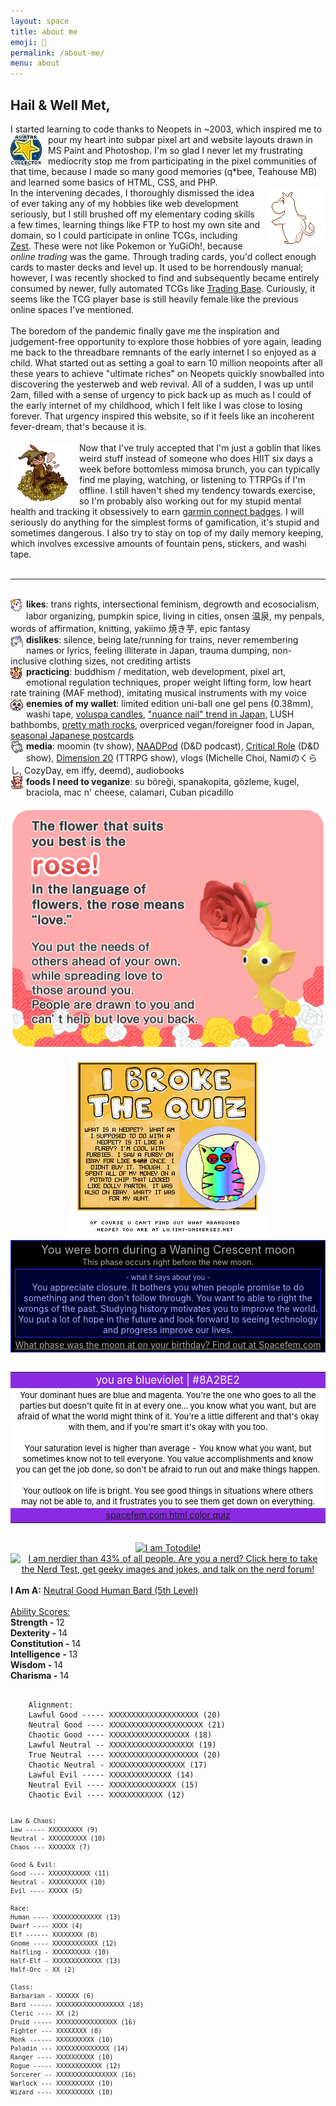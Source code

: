 ```yaml
---
layout: space
title: about me
emoji: 🤡
permalink: /about-me/
menu: about
---
```

<h2>Hail & Well Met,</h2> 
I started learning to code thanks to Neopets in ~2003, which inspired me <img src="/graphics/toy/avatar-collector-neopets.gif" style="margin: 0 10px 0 0;" align="left" />to pour my heart into subpar pixel art and website layouts drawn in MS Paint and Photoshop. I'm so glad I never let my frustrating mediocrity stop me from participating in the pixel communities of that time, because I made so many good memories (q*bee, Teahouse MB) and learned some basics of HTML, CSS, and PHP.  
<br>
<div class="noext">
    <a target="_blank" href="https://www.deviantart.com/sqdpxl/art/moomin-to-the-groove-811004899"><img src="/graphics/toy/moomin_by_SqdPxl.gif" style="margin: 0 0 0 10px;" align="right" title="click for artist"/></a>
</div>
In the intervening decades, I thoroughly dismissed the idea of ever taking any of my hobbies like web development seriously, but I still brushed off my elementary coding skills a few times, learning things like FTP to host my own site and domain, so I could participate in online TCGs, including <a target="_blank" href="https://tcg.fandom.com/wiki/Zest">Zest</a>. These were not like Pokemon or YuGiOh!, because <i>online trading</i> was the game. Through trading cards, you'd collect enough cards to master decks and level up. It used to be horrendously manual; however, I was recently shocked to find and subsequently became entirely consumed by newer, fully automated TCGs like <a target="_blank" href="https://heavenspell.la-impresion.org/TCG/">Trading Base</a>. Curiously, it seems like the TCG player base is still heavily female like the previous online spaces I've mentioned.
<br>
<br>
The boredom of the pandemic finally gave me the inspiration and judgement-free opportunity to explore those hobbies of yore again, leading me back to the threadbare remnants of the early internet I so enjoyed as a child. What started out as setting a goal to earn 10 million neopoints after all these years to achieve "ultimate riches" on Neopets quickly snowballed into discovering the yesterweb and web revival. All of a sudden, I was up until 2am, filled with a sense of urgency to pick back up as much as I could of the early internet of my childhood, which I felt like I was close to losing forever. That urgency inspired this website, so if it feels like an incoherent fever-dream, that's because it is.
<br>
<br>
<div class="noext">
    <a target="_blank" href="https://www.deviantart.com/caicyo/art/Pixel-snufkin-794162961">
        <img src="/graphics/toy/snufkin_by_Caicyo.png" style="margin: 0 10px 0 0;" align="left" title="click for artist"/>
    </a>
</div>
Now that I've truly accepted that I'm just a goblin that likes weird stuff instead of someone who does HIIT six days a week before bottomless mimosa brunch, you can typically find me playing, watching, or listening to TTRPGs if I'm offline. I still haven't shed my tendency towards exercise, so I'm probably also working out for my stupid mental health and tracking it obsessively to earn <a target="_blank" href="https://garminbadges.com/">garmin connect badges</a>. I will seriously do anything for the simplest forms of gamification, it's stupid and sometimes dangerous. I also try to stay on top of my daily memory keeping, which involves excessive amounts of fountain pens, stickers, and washi tape. 
<br>
<br>
<hr>
<br>
<img align="left" style="margin: 0 5px 0 0;" src="/graphics/toy/emoticons/love_bear.gif" title="if you know who illustrated this, please lmk"/>
<b>likes</b>: trans rights, intersectional feminism, degrowth and ecosocialism, labor organizing, pumpkin spice, living in cities, onsen 温泉, my penpals, words of affirmation, knitting, yakiimo 焼き芋, epic fantasy
<br>
<img align="left" style="margin: 0 5px 0 0;" src="/graphics/toy/emoticons/ahhh_bear.gif" title="if you know who illustrated this, please lmk"/>
<b>dislikes</b>: silence, being late/running for trains, never remembering names or lyrics, feeling illiterate in Japan, trauma dumping, non-inclusive clothing sizes, not crediting artists
<br>
<img align="left" style="margin: 0 5px 0 0;" src="/graphics/toy/emoticons/learning_pig.gif" title="if you know who illustrated this, please lmk"/>
<b>practicing</b>: buddhism / meditation, web development, pixel art, emotional regulation techniques, proper weight lifting form, low heart rate training (MAF method), imitating musical instruments with my voice
<br>
<img align="left" style="margin: 0 5px 0 0;" src="/graphics/toy/emoticons/love_cat.gif" title="if you know who illustrated this, please lmk"/>
<b>enemies of my wallet</b>: limited edition uni-ball one gel pens (0.38mm), washi tape, <a target="_blank" href="https://www.voluspa.com/">voluspa candles</a>, <a target="_blank" href="https://minimodel.jp/catalogue/nail/nuance">"nuance nail" trend in Japan</a>, LUSH bathbombs, <a target="_blank" href="https://dispeldice.com/">pretty math rocks</a>, overpriced vegan/foreigner food in Japan, <a target="_blank" href="https://www.postacollect.com/">seasonal Japanese postcards</a>
<br>
<img align="left" style="margin: 0 5px 0 0;" src="/graphics/toy/emoticons/cute_bear.gif" title="if you know who illustrated this, please lmk"/>
<b>media</b>: moomin (tv show), <a target="_blank" href="https://www.naddpod.com/">NAADPod</a> (D&D podcast), <a target="_blank" href="https://critrole.com/">Critical Role</a> (D&D show), <a target="_blank" href="https://www.dropout.tv/dimension-20">Dimension 20</a> (TTRPG show), vlogs (Michelle Choi, Namiのくらし, CozyDay, em iffy, deemd), audiobooks
<br>
<img align="left" style="margin: 0 5px 0 0;" src="/graphics/toy/emoticons/pig_eat.gif" title="if you know who illustrated this, please lmk"/>
<b>foods I need to veganize</b>: su böreği, spanakopita, gözleme, kugel, braciola, mac n' cheese, calamari, Cuban picadillo
<br>
<br>
<center>
    <a target="_blank" href="https://quiz.pikminbloom.com/">
        <img style="max-width: 100%;" src="/graphics/toy/quiz/pikmin-quiz-rose.png">
    </a>
    <a target="_blank" href="https://lu.tiny-universes.net" target="_blank">
        <img style="max-width: 100%;" src="/graphics/toy/quiz/webkinz.png" title="I'm not an abandoned Neopet at all. Are you?">
    </a>
    <br>
    <!--Start Moon Phase Meme-->
    <div style="padding:3px; text-align:center; max-width:100%; color: #aaaaaa; background-color: #000000; border: 1px solid #2e2eff">
        <span style="font-size: 130%; ">You were born during a Waning Crescent moon</span><br>
        <span style="font-size: 90%">This phase occurs right before the new moon.</span><br>
        <div style="margin:3px; padding:3px; color: #aaaaff; background-color: #000030; border: 1px solid #2e2eff;">
            <span style="font-size:80%"> - what it says about you - </span>
            <br>
            You appreciate closure.  It bothers you when people promise to do something and then don't follow through.  You want to able to right the wrongs of the past.  Studying history motivates you to improve the world.  You put a lot of hope in the future and look forward to seeing technology and progress improve our lives.
        </div>
        <a target="_blank" href="http://www.spacefem.com/quizzes/moon" style="color: #aaaaaa">What phase was the moon at on your birthday?  Find out at Spacefem.com</a>
    </div>
    <!--End Moon Phase Meme-->
    <br>
    <table bgcolor="#8A2BE2" border=0 max-width="100%">
        <tr>
            <td>
                <center>
                    <font color="#FFFFFF">
                        <big>you are blueviolet | #8A2BE2</big>
                    </font>
                </center>
            </td>
        </tr>
        <tr>
            <td bgcolor="#FFFFFF">
                <center>
                    <font color="#000000" size="-1">
                        Your dominant hues are blue and magenta. 
                        You're the one who goes to all the parties but doesn't quite fit in at every one... you know what you want, but are afraid of what the world might think of it. 
                        You're a little different and that's okay with them, and if you're smart it's okay with you too.
                        <br>
                        <br>
                        Your saturation level is higher than average - You know what you want, but sometimes know not to tell everyone. 
                        You value accomplishments and know you can get the job done, so don't be afraid to run out and make things happen.
                        <br>
                        <br>
                        Your outlook on life is bright. 
                        You see good things in situations where others may not be able to, and it frustrates you to see them get down on everything.
                    </font>
                </center>
            </td>
        </tr>
        <tr>
            <td>
                <center>
                    <a href="http://spacefem.com/quizzes/colors">spacefem.com html color quiz</a>
                </center>
            </td>
        </tr>
    </table>
    <br>
    <a target="_blank" href="http://thousandroads.net/misc/pmdquiz/">
        <img style="max-width: 100%;" src="http://thousandroads.net/misc/pmdquiz/static/results/Totodile.png" alt="I am Totodile!" />
    </a>
    <a target="_blank" href="http://www.nerdtests.com/ft_nq.php">
        <img src="http://www.nerdtests.com/images/ft/nq/66fc8586df.gif" alt="I am nerdier than 43% of all people. Are you a nerd? Click here to take the Nerd Test, get geeky images and jokes, and talk on the nerd forum!">
    </a>
</center>
<br>
<b>I Am A:</b> <a target="_blank" href="http://www.easydamus.com/character.html"> Neutral Good Human Bard (5th Level)</a>
<br><br><u>Ability Scores:</u><br>
<b>Strength - </b>12<br>
<b>Dexterity - </b>14<br>
<b>Constitution - </b>14<br>
<b>Intelligence - </b>13<br>
<b>Wisdom - </b>14<br>
<b>Charisma - </b>14
<br>
<pre><code>
    Alignment:
    Lawful Good ----- XXXXXXXXXXXXXXXXXXXX (20)
    Neutral Good ---- XXXXXXXXXXXXXXXXXXXXX (21)
    Chaotic Good ---- XXXXXXXXXXXXXXXXXX (18)
    Lawful Neutral -- XXXXXXXXXXXXXXXXXXX (19)
    True Neutral ---- XXXXXXXXXXXXXXXXXXXX (20)
    Chaotic Neutral - XXXXXXXXXXXXXXXXX (17)
    Lawful Evil ----- XXXXXXXXXXXXXX (14)
    Neutral Evil ---- XXXXXXXXXXXXXXX (15)
    Chaotic Evil ---- XXXXXXXXXXXX (12)

    Law & Chaos:
    Law ----- XXXXXXXXX (9)
    Neutral - XXXXXXXXXX (10)
    Chaos --- XXXXXXX (7)

    Good & Evil:
    Good ---- XXXXXXXXXXX (11)
    Neutral - XXXXXXXXXX (10)
    Evil ---- XXXXX (5)

    Race:
    Human ---- XXXXXXXXXXXXX (13)
    Dwarf ---- XXXX (4)
    Elf ------ XXXXXXXX (8)
    Gnome ---- XXXXXXXXXXXX (12)
    Halfling - XXXXXXXXXX (10)
    Half-Elf - XXXXXXXXXXXXX (13)
    Half-Orc - XX (2)

    Class:
    Barbarian - XXXXXX (6)
    Bard ------ XXXXXXXXXXXXXXXXXX (18)
    Cleric ---- XX (2)
    Druid ----- XXXXXXXXXXXXXXXX (16)
    Fighter --- XXXXXXXX (8)
    Monk ------ XXXXXXXXXX (10)
    Paladin --- XXXXXXXXXXXXXX (14)
    Ranger ---- XXXXXXXXXX (10)
    Rogue ----- XXXXXXXXXXXX (12)
    Sorcerer -- XXXXXXXXXXXXXXXX (16)
    Warlock --- XXXXXXXXXX (10)
    Wizard ---- XXXXXXXXXX (10)
</code></pre>